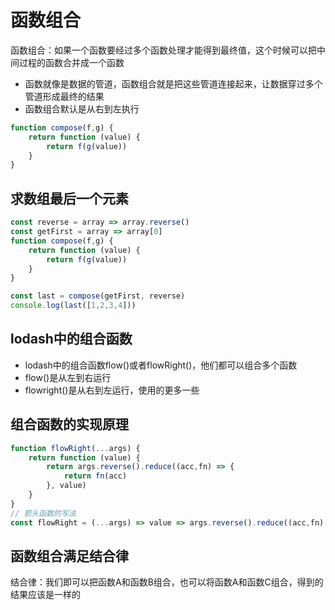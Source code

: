 # 函数组合

函数组合：如果一个函数要经过多个函数处理才能得到最终值，这个时候可以把中间过程的函数合并成一个函数

+ 函数就像是数据的管道，函数组合就是把这些管道连接起来，让数据穿过多个管道形成最终的结果
+ 函数组合默认是从右到左执行

```js
function compose(f,g) {
    return function (value) {
        return f(g(value))
    }
}
```

## 求数组最后一个元素

```js
const reverse = array => array.reverse()
const getFirst = array => array[0]
function compose(f,g) {
    return function (value) {
        return f(g(value))
    }
}

const last = compose(getFirst, reverse)
console.log(last([1,2,3,4]))
```

## lodash中的组合函数

+ lodash中的组合函数flow()或者flowRight()，他们都可以组合多个函数
+ flow()是从左到右运行
+ flowright()是从右到左运行，使用的更多一些

## 组合函数的实现原理

```js
function flowRight(...args) {
    return function (value) {
        return args.reverse().reduce((acc,fn) => {
            return fn(acc)
        }, value)
    }
}
// 箭头函数的写法
const flowRight = (...args) => value => args.reverse().reduce((acc,fn) => fn(acc), value)
```

## 函数组合满足结合律

结合律：我们即可以把函数A和函数B组合，也可以将函数A和函数C组合，得到的结果应该是一样的


